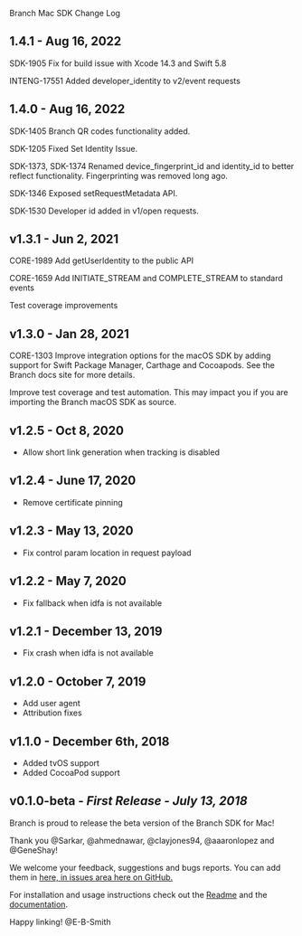 Branch Mac SDK Change Log

## 1.4.1 - Aug 16, 2022

SDK-1905
Fix for build issue with Xcode 14.3 and Swift 5.8

INTENG-17551 
Added developer_identity to v2/event requests

## 1.4.0 - Aug 16, 2022

SDK-1405
Branch QR codes functionality added.

SDK-1205 
Fixed Set Identity Issue.  

SDK-1373, SDK-1374 
Renamed device_fingerprint_id and identity_id to better reflect functionality. Fingerprinting was removed long ago. 

SDK-1346
Exposed setRequestMetadata API. 

SDK-1530
Developer id added in v1/open requests.

## v1.3.1 - Jun 2, 2021

CORE-1989
Add getUserIdentity to the public API

CORE-1659
Add INITIATE_STREAM and COMPLETE_STREAM to standard events

Test coverage improvements

## v1.3.0 - Jan 28, 2021

CORE-1303
Improve integration options for the macOS SDK by adding support for Swift Package Manager, Carthage and Cocoapods. See the Branch docs site for more details.

Improve test coverage and test automation. This may impact you if you are importing the Branch macOS SDK as source.

## v1.2.5 - Oct 8, 2020
* Allow short link generation when tracking is disabled

## v1.2.4 - June 17, 2020
* Remove certificate pinning

## v1.2.3 - May 13, 2020
* Fix control param location in request payload

## v1.2.2 - May 7, 2020
* Fix fallback when idfa is not available

## v1.2.1 - December 13, 2019
* Fix crash when idfa is not available

## v1.2.0 - October 7, 2019
* Add user agent
* Attribution fixes

## v1.1.0 - December 6th, 2018
* Added tvOS support
* Added CocoaPod support

## v0.1.0-beta - *First Release - July 13, 2018*

Branch is proud to release the beta version of the Branch SDK for Mac!

Thank you @Sarkar, @ahmednawar, @clayjones94, @aaaronlopez and @GeneShay!

We welcome your feedback, suggestions and bugs reports. You can add them in [here, in issues area here on GitHub.](https://github.com/BranchMetrics/mac-branch-deep-linking/issues)

For installation and usage instructions check out the [Readme](https://github.com/BranchMetrics/mac-branch-deep-linking/blob/master/README.md) and the [documentation](https://branchmetrics.github.io/mac-branch-deep-linking/index.html).

Happy linking!
@E-B-Smith
